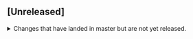 ## [Unreleased]

<details>
  <summary>
    Changes that have landed in master but are not yet released.
  </summary>
</details>

<!-- ## September 5, 2019

### Bug Fixes

### New Features
 -->
